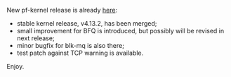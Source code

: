 New pf-kernel release is already [here](https://pf.natalenko.name/sources/4.13/patch-4.13-pf3.xz): 

  * stable kernel release, v4.13.2, has been merged;
  * small improvement for BFQ is introduced, but possibly will be revised in next release;
  * minor bugfix for blk-mq is also there;
  * test patch against TCP warning is available.

Enjoy.
